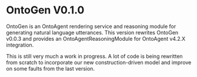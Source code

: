 # OntoGen V0.1.0

OntoGen is an OntoAgent rendering service and reasoning module for generating natural language utterances. This version rewrites OntoGen v0.0.3 and provides an OntoAgentReasoningModule for OntoAgent v4.2.X integration.

This is still very much a work in progress. A lot of code is being rewritten from scratch to incorporate our new construction-driven model and improve on some faults from the last version. 